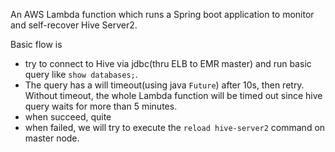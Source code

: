 An AWS Lambda function which runs a Spring boot application to monitor and self-recover Hive Server2.

Basic flow is
* try to connect to Hive via jdbc(thru ELB to EMR master) and run basic query like `show databases;`. 
* The query has a will timeout(using java `Future`) after 10s, then retry. Without timeout, the whole Lambda function will be timed out since hive query waits for more than 5 minutes. 
* when succeed, quite
* when failed, we will try to execute the `reload hive-server2` command on master node.
